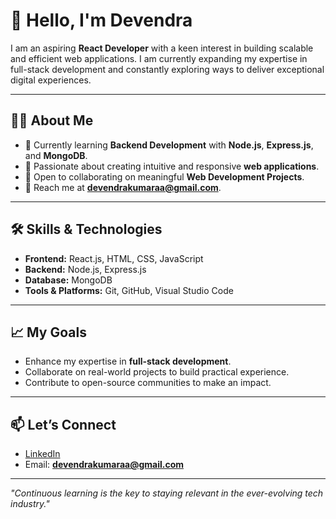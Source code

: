 # 👋 Hello, I'm **Devendra**

I am an aspiring **React Developer** with a keen interest in building scalable and efficient web applications. I am currently expanding my expertise in full-stack development and constantly exploring ways to deliver exceptional digital experiences.

---

## 👨‍💻 About Me

- 🌱 Currently learning **Backend Development** with **Node.js**, **Express.js**, and **MongoDB**.  
- 🚀 Passionate about creating intuitive and responsive **web applications**.  
- 🤝 Open to collaborating on meaningful **Web Development Projects**.  
- 📧 Reach me at **[devendrakumaraa@gmail.com](mailto:devendrakumaraa@gmail.com)**.  

---

## 🛠 Skills & Technologies

- **Frontend:** React.js, HTML, CSS, JavaScript  
- **Backend:** Node.js, Express.js  
- **Database:** MongoDB  
- **Tools & Platforms:** Git, GitHub, Visual Studio Code  

---

## 📈 My Goals

- Enhance my expertise in **full-stack development**.  
- Collaborate on real-world projects to build practical experience.  
- Contribute to open-source communities to make an impact.  

---

## 📫 Let’s Connect

- [LinkedIn](www.linkedin.com/in/devendra-chandana)  
- Email: **[devendrakumaraa@gmail.com](mailto:devendrakumaraa@gmail.com)**  

---

*"Continuous learning is the key to staying relevant in the ever-evolving tech industry."*
